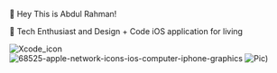 👋   Hey This is Abdul Rahman!

👀   Tech Enthusiast and Design + Code iOS application for living

![Xcode_icon](https://user-images.githubusercontent.com/76862160/115794663-63d41080-a39c-11eb-9806-8891488294d2.png)                                        ![68525-apple-network-icons-ios-computer-iphone-graphics](https://user-images.githubusercontent.com/76862160/115795272-9e8a7880-a39d-11eb-91cf-b99860fb30c4.png)                                        ![Pic)](https://user-images.githubusercontent.com/76862160/115795792-97b03580-a39e-11eb-8f9a-134ca5551835.png)


